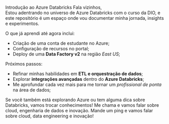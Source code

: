 Introdução ao Azure Databricks
Fala vizinhos,  
Estou adentrando no universo de Azure Databricks com o curso da DIO, e este repositório é um espaço onde vou documentar minha jornada, insights e experimentos.  

O que já aprendi até agora inclui:
- Criação de uma conta de estudante no Azure;
- Configuração de recursos no portal;
- Deploy de uma **Data Factory v2** na região *East US*;

Próximos passos:
- Refinar minhas habilidades em **ETL e orquestração de dados**;
- Explorar **integrações avançadas** dentro do **Azure Databricks**;
- Me aprofundar cada vez mais para me tornar um *profissional de ponta* na área de dados;

Se você também está explorando Azure ou tem alguma dica sobre Databricks, vamos trocar conhecimentos! Me chama e vamos falar sobre cloud, engenharia de dados e inovação.
Mande um ping e vamos falar sobre cloud, data engineering e inovação!  

